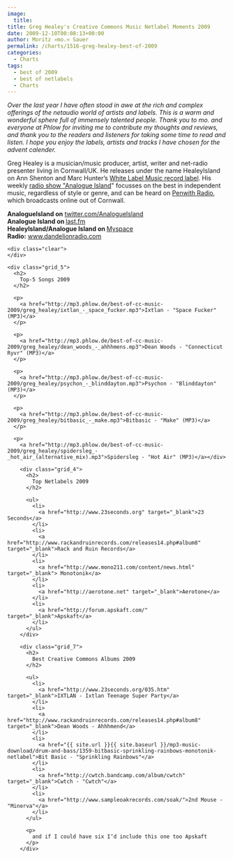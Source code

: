 ```yaml
---
image:
  title: 
title: Greg Healey's Creative Commons Music Netlabel Moments 2009
date: 2009-12-10T00:08:13+00:00
author: Moritz »mo.« Sauer
permalink: /charts/1516-greg-healey-best-of-2009
categories:
  - Charts
tags:
  - best of 2009
  - best of netlabels
  - Charts
---
```



<div class="grid_7">
  <p>
    <em>Over the last year I have often stood in awe at the rich and complex offerings of the netaudio world of artists and labels. This is a warm and wonderful sphere full of immensely talented people. Thank you to mo. and everyone at Phlow for inviting me to contribute my thoughts and reviews, and thank you to the readers and listeners for taking some time to read and listen. I hope you enjoy the labels, artists and tracks I have chosen for the advent calender.</em><!--more-->
  </p>
  
  <p>
    Greg Healey is a musician/music producer, artist, writer and net-radio presenter living in Cornwall/UK. He releases under the name HealeyIsland on Ann Shenton and Marc Hunter’s <a href="http://whitelabel-music.co.uk">White Label Music record label</a>. His weekly <a href="http://analogueisland.blogspot.com/">radio show "Analogue Island</a>" focusses on the best in independent music, regardless of style or genre, and can be heard on <a href="http://penwithradio.org/">Penwith Radio</a>, which broadcasts online out of Cornwall.
  </p>
  
  <p>
    <strong>AnalogueIsland on</strong> <a href="http://twitter.com/AnalogueIsland">twitter.com/AnalogueIsland</a><br /> <strong>Analogue Island on </strong> <a href="http://www.last.fm/group/Analogue+Island+Tours">last.fm</a><br /> <strong>HealeyIsland/Analogue Island on </strong> <a href="http://www.myspace.com/healeyanalogueisland">Myspace</a><br /> <strong>Radio:</strong> <a href="http://www.dandelionradio.com">www.dandelionradio.com</a> </div> 
    
    <div class="clear">
    </div>
    
    <div class="grid_5">
      <h2>
        Top-5 Songs 2009
      </h2>
      
      <p>
        <a href="http://mp3.phlow.de/best-of-cc-music-2009/greg_healey/ixtlan_-_space_fucker.mp3">Ixtlan - "Space Fucker" (MP3)</a>
      </p>
      
      <p>
        <a href="http://mp3.phlow.de/best-of-cc-music-2009/greg_healey/dean_woods_-_ahhhmens.mp3">Dean Woods - "Connecticut Ryvr" (MP3)</a>
      </p>
      
      <p>
        <a href="http://mp3.phlow.de/best-of-cc-music-2009/greg_healey/psychon_-_blinddayton.mp3">Psychon - "Blinddayton" (MP3)</a>
      </p>
      
      <p>
        <a href="http://mp3.phlow.de/best-of-cc-music-2009/greg_healey/bitbasic_-_make.mp3">Bitbasic - "Make" (MP3)</a>
      </p>
      
      <p>
        <a href="http://mp3.phlow.de/best-of-cc-music-2009/greg_healey/spidersleg_-_hot_air_(alternative_mix).mp3">Spidersleg - "Hot Air" (MP3)</a></div> 
        
        <div class="grid_4">
          <h2>
            Top Netlabels 2009
          </h2>
          
          <ul>
            <li>
              <a href="http://www.23seconds.org" target="_blank">23 Seconds</a>
            </li>
            <li>
              <a href="http://www.rackandruinrecords.com/releases14.php#album8" target="_blank">Rack and Ruin Records</a>
            </li>
            <li>
              <a href="http://www.mono211.com/content/news.html" target="_blank"> Monotonik</a>
            </li>
            <li>
              <a href="http://aerotone.net" target="_blank">Aerotone</a>
            </li>
            <li>
              <a href="http://forum.apskaft.com/" target="_blank">Apskaft</a>
            </li>
          </ul>
        </div>
        
        <div class="grid_7">
          <h2>
            Best Creative Commons Albums 2009
          </h2>
          
          <ul>
            <li>
              <a href="http://www.23seconds.org/035.htm" target="_blank">IXTLAN - Ixtlan Teenage Super Party</a>
            </li>
            <li>
              <a href="http://www.rackandruinrecords.com/releases14.php#album8" target="_blank">Dean Woods - Ahhhmend</a>
            </li>
            <li>
              <a href="{{ site.url }}{{ site.baseurl }}/mp3-music-download/drum-and-bass/1359-bitbasic-sprinkling-rainbows-monotonik-netlabel">Bit Basic - "Sprinkling Rainbows"</a>
            </li>
            <li>
              <a href="http://cwtch.bandcamp.com/album/cwtch" target="_blank">Cwtch - "Cwtch"</a>
            </li>
            <li>
              <a href="http://www.sampleoakrecords.com/soak/">2nd Mouse - "Minerva"</a>
            </li>
          </ul>
          
          <p>
            and if I could have six Iʼd include this one too Apskaft
          </p>
        </div>